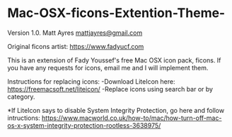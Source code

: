 # Mac-OSX-ficons-Extention-Theme-

Version 1.0.
Matt Ayres
mattjayres@gmail.com

Original ficons artist:
https://www.fadyucf.com

This is an extension of Fady Youssef's free Mac OSX icon pack, ficons. 
If you have any requests for icons, email me and I will implement them. 


Instructions for replacing icons: 
-Download LiteIcon here: https://freemacsoft.net/liteicon/
-Replace icons using search bar or by category. 

*If LiteIcon says to disable System Integrity Protection, go here and follow intructions:
https://www.macworld.co.uk/how-to/mac/how-turn-off-mac-os-x-system-integrity-protection-rootless-3638975/

